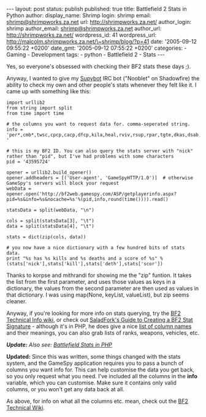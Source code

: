 --- layout: post status: publish published: true title: Battlefield 2
Stats in Python author: display\_name: Shrimp login: shrimp email:
shrimp@shrimpworks.za.net url: http://shrimpworks.za.net/ author\_login:
shrimp author\_email: shrimp@shrimpworks.za.net author\_url:
http://shrimpworks.za.net/ wordpress\_id: 41 wordpress\_url:
http://malcolm.shrimpworks.za.net/\~shrimp/blog/?p=41 date: '2005-09-12
09:55:22 +0200' date\_gmt: '2005-09-12 07:55:22 +0200' categories: -
Gaming - Development tags: - python - Battlefield 2 - Stats ---

Yes, so everyone's obsessed with checking their BF2 stats these days ;).

Anyway, I wanted to give my [Supybot](http://www.supybot.net) IRC bot
("Nooblet" on Shadowfire) the ability to check my own and other people's
stats whenever they felt like it. I came up with something like this:

``` {.prettyprint}
import urllib2
from string import split
from time import time

# the columns you want to request data for. comma-seperated string.
info = 'per*,cmb*,twsc,cpcp,cacp,dfcp,kila,heal,rviv,rsup,rpar,tgte,dkas,dsab,cdsc,rank,cmsc,kick,kill,deth,suic,ospm,klpm,klpr,dtpr,bksk,wdsk,bbrs,tcdr,ban,dtpm,lbtl,osaa,vrk,tsql,tsqm,tlwf,mvks,vmks,mvn*,vmr*,fkit,fmap,fveh,fwea,wtm-,wkl-,wdt-,wac-,wkd-,vtm-,vkl-,vdt-,vkd-,vkr-,atm-,awn-,alo-,abr-,ktm-,kkl-,kdt-,kkd-'

# this is my BF2 ID. You can also query the stats server with "nick" rather than "pid", but I've had problems with some characters
pid = '43595724'

opener = urllib2.build_opener()
opener.addheaders = [('User-agent', 'GameSpyHTTP/1.0')]  # otherwise GameSpy's servers will block your request
webData = opener.open('http://bf2web.gamespy.com/ASP/getplayerinfo.aspx?pid=%s&info=%s&nocache=%s'%(pid,info,round(time()))).read()

statsData = split(webData, "\n")

cols = split(statsData[3], "\t")
data = split(statsData[4], "\t")

stats = dict(zip(cols, data))

# you now have a nice dictionary with a few hundred bits of stats data.
print "%s has %s kills and %s deaths and a score of %s" % (stats['nick'],stats['kill'],stats['deth'],stats['scor'])
```

Thanks to korpse and mithrandi for showing me the "zip" funtion. It
takes the list from the first parameter, and uses those values as keys
in a dictionary, the values from the second parameter are then used as
values in that dictionary. I was using map(None, keyList, valueList),
but zip seems cleaner.

Anyway, if you're looking for more info on stats querying, try the [BF2
Technical Info
wiki](http://bf2.fun-o-matic.org/index.php?title=BF2_Statistics), or
check out [SaladFork's Guide to Creating a BF2 Stat
Signature](http://www.totalbf2.com/forums/showthread.php?t=17936) -
although it's in PHP, he does give a nice [list of column
names](http://www.totalbf2.com/forums/showthread.php?t=17936#3.3) and
their meanings, you can also grab lists of ranks, weapons, vehicles,
etc.

***Update:** Also see: [Battlefield Stats in
PHP](http://shrimpworks.za.net/2005/10/17/battlefield-2-stats-in-php/)*

**Updated:** Since this was written, some things changed with the stats
system, and the GameSpy application requires you to pass a bunch of
columns you want info for. This can help customise the data you get
back, so you only request what you need. I've included all the columns
in the **info** variable, which you can customise. Make sure it contains
only valid columns, or you won't get any data back at all.

As above, for info on what all the columns etc. mean, check out the [BF2
Technical Wiki](http://bf2.fun-o-matic.org/index.php/BF2Stats).
